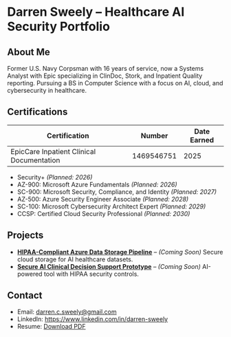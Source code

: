 # Darren Sweely – Healthcare AI Security Portfolio

## About Me
Former U.S. Navy Corpsman with 16 years of service, now a Systems Analyst with Epic specializing in ClinDoc, Stork, and Inpatient Quality reporting. Pursuing a BS in Computer Science with a focus on AI, cloud, and cybersecurity in healthcare. 

## Certifications
| Certification | Number | Date Earned |
|---------------|--------|-------------|
| EpicCare Inpatient Clinical Documentation | 1469546751 | 2025 |
- Security+ *(Planned: 2026)*
- AZ-900: Microsoft Azure Fundamentals *(Planned: 2026)*
- SC-900: Microsoft Security, Compliance, and Identity *(Planned: 2027)*
- AZ-500: Azure Security Engineer Associate *(Planned: 2028)*
- SC-100: Microsoft Cybersecurity Architect Expert *(Planned: 2029)*
- CCSP: Certified Cloud Security Professional *(Planned: 2030)*


## Projects
- **[HIPAA-Compliant Azure Data Storage Pipeline](#)** – *(Coming Soon)* Secure cloud storage for AI healthcare datasets.
- **[Secure AI Clinical Decision Support Prototype](#)** – *(Coming Soon)* AI-powered tool with HIPAA security controls.

## Contact
- Email: darren.c.sweely@gmail.com
- LinkedIn: https://www.linkedin.com/in/darren-sweely
- Resume: [Download PDF](#)
